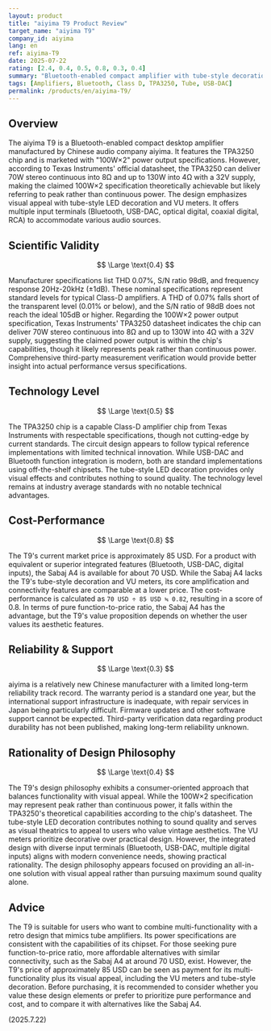 ```yaml
---
layout: product
title: "aiyima T9 Product Review"
target_name: "aiyima T9"
company_id: aiyima
lang: en
ref: aiyima-T9
date: 2025-07-22
rating: [2.4, 0.4, 0.5, 0.8, 0.3, 0.4]
summary: "Bluetooth-enabled compact amplifier with tube-style decoration and integrated features. Power specifications align with TPA3250 chip capabilities, offering certain value for users seeking a multi-functional desktop amplifier with vintage aesthetics."
tags: [Amplifiers, Bluetooth, Class D, TPA3250, Tube, USB-DAC]
permalink: /products/en/aiyima-T9/
---
```

## Overview

The aiyima T9 is a Bluetooth-enabled compact desktop amplifier manufactured by Chinese audio company aiyima. It features the TPA3250 chip and is marketed with "100W×2" power output specifications. However, according to Texas Instruments' official datasheet, the TPA3250 can deliver 70W stereo continuous into 8Ω and up to 130W into 4Ω with a 32V supply, making the claimed 100W×2 specification theoretically achievable but likely referring to peak rather than continuous power. The design emphasizes visual appeal with tube-style LED decoration and VU meters. It offers multiple input terminals (Bluetooth, USB-DAC, optical digital, coaxial digital, RCA) to accommodate various audio sources.

## Scientific Validity

$$ \Large \text{0.4} $$

Manufacturer specifications list THD 0.07%, S/N ratio 98dB, and frequency response 20Hz-20kHz (±1dB). These nominal specifications represent standard levels for typical Class-D amplifiers. A THD of 0.07% falls short of the transparent level (0.01% or below), and the S/N ratio of 98dB does not reach the ideal 105dB or higher. Regarding the 100W×2 power output specification, Texas Instruments' TPA3250 datasheet indicates the chip can deliver 70W stereo continuous into 8Ω and up to 130W into 4Ω with a 32V supply, suggesting the claimed power output is within the chip's capabilities, though it likely represents peak rather than continuous power. Comprehensive third-party measurement verification would provide better insight into actual performance versus specifications.

## Technology Level

$$ \Large \text{0.5} $$

The TPA3250 chip is a capable Class-D amplifier chip from Texas Instruments with respectable specifications, though not cutting-edge by current standards. The circuit design appears to follow typical reference implementations with limited technical innovation. While USB-DAC and Bluetooth function integration is modern, both are standard implementations using off-the-shelf chipsets. The tube-style LED decoration provides only visual effects and contributes nothing to sound quality. The technology level remains at industry average standards with no notable technical advantages.

## Cost-Performance

$$ \Large \text{0.8} $$

The T9's current market price is approximately 85 USD. For a product with equivalent or superior integrated features (Bluetooth, USB-DAC, digital inputs), the Sabaj A4 is available for about 70 USD. While the Sabaj A4 lacks the T9's tube-style decoration and VU meters, its core amplification and connectivity features are comparable at a lower price. The cost-performance is calculated as `70 USD ÷ 85 USD ≒ 0.82`, resulting in a score of 0.8. In terms of pure function-to-price ratio, the Sabaj A4 has the advantage, but the T9's value proposition depends on whether the user values its aesthetic features.

## Reliability & Support

$$ \Large \text{0.3} $$

aiyima is a relatively new Chinese manufacturer with a limited long-term reliability track record. The warranty period is a standard one year, but the international support infrastructure is inadequate, with repair services in Japan being particularly difficult. Firmware updates and other software support cannot be expected. Third-party verification data regarding product durability has not been published, making long-term reliability unknown.

## Rationality of Design Philosophy

$$ \Large \text{0.4} $$

The T9's design philosophy exhibits a consumer-oriented approach that balances functionality with visual appeal. While the 100W×2 specification may represent peak rather than continuous power, it falls within the TPA3250's theoretical capabilities according to the chip's datasheet. The tube-style LED decoration contributes nothing to sound quality and serves as visual theatrics to appeal to users who value vintage aesthetics. The VU meters prioritize decorative over practical design. However, the integrated design with diverse input terminals (Bluetooth, USB-DAC, multiple digital inputs) aligns with modern convenience needs, showing practical rationality. The design philosophy appears focused on providing an all-in-one solution with visual appeal rather than pursuing maximum sound quality alone.

## Advice

The T9 is suitable for users who want to combine multi-functionality with a retro design that mimics tube amplifiers. Its power specifications are consistent with the capabilities of its chipset. For those seeking pure function-to-price ratio, more affordable alternatives with similar connectivity, such as the Sabaj A4 at around 70 USD, exist. However, the T9's price of approximately 85 USD can be seen as payment for its multi-functionality plus its visual appeal, including the VU meters and tube-style decoration. Before purchasing, it is recommended to consider whether you value these design elements or prefer to prioritize pure performance and cost, and to compare it with alternatives like the Sabaj A4.

(2025.7.22)

